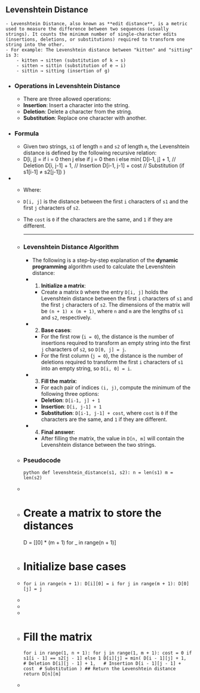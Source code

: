 ## Levenshtein Distance
	- Levenshtein Distance, also known as **edit distance**, is a metric used to measure the difference between two sequences (usually strings). It counts the minimum number of single-character edits (insertions, deletions, or substitutions) required to transform one string into the other.
	- For example: The Levenshtein distance between "kitten" and "sitting" is 3:
		- kitten → sitten (substitution of k → s)
		- sitten → sittin (substitution of e → i)
		- sittin → sitting (insertion of g)
- ### Operations in Levenshtein Distance
	- There are three allowed operations:
	- **Insertion**: Insert a character into the string.
	- **Deletion**: Delete a character from the string.
	- **Substitution**: Replace one character with another.
- ### Formula
	- Given two strings, `s1` of length `n` and `s2` of length `m`, the Levenshtein distance is defined by the following recursive relation:
	- D[i, j] =
	  if i = 0 then j
	  else if j = 0 then i
	  else
	  min(
	  D[i-1, j] + 1, // Deletion
	  D[i, j-1] + 1, // Insertion
	  D[i-1, j-1] + cost // Substitution (if s1[i-1] ≠ s2[j-1])
	  )
-
	- Where:
	- `D[i, j]` is the distance between the first `i` characters of `s1` and the first `j` characters of `s2`.
	- The `cost` is `0` if the characters are the same, and `1` if they are different.
	  
	  ---
	- ### Levenshtein Distance Algorithm
		- The following is a step-by-step explanation of the **dynamic programming** algorithm used to calculate the Levenshtein distance:
		- 1. **Initialize a matrix**:
			- Create a matrix `D` where the entry `D[i, j]` holds the Levenshtein distance between the first `i` characters of `s1` and the first `j` characters of `s2`. The dimensions of the matrix will be `(n + 1) x (m + 1)`, where `n` and `m` are the lengths of `s1` and `s2`, respectively.
		- 2. **Base cases**:
			- For the first row (`i = 0`), the distance is the number of insertions required to transform an empty string into the first `j` characters of `s2`, so `D[0, j] = j`.
			- For the first column (`j = 0`), the distance is the number of deletions required to transform the first `i` characters of `s1` into an empty string, so `D[i, 0] = i`.
		- 3. **Fill the matrix**:
			- For each pair of indices `(i, j)`, compute the minimum of the following three options:
			- **Deletion**: `D[i-1, j] + 1`
			- **Insertion**: `D[i, j-1] + 1`
			- **Substitution**: `D[i-1, j-1] + cost`, where `cost` is `0` if the characters are the same, and `1` if they are different.
		- 4. **Final answer**:
			- After filling the matrix, the value in `D[n, m]` will contain the Levenshtein distance between the two strings.
	- ### Pseudocode
	  
	  ``python
	  def levenshtein_distance(s1, s2):
	    n = len(s1)
	    m = len(s2)``
	-
	- # Create a matrix to store the distances
	    D = [[0] * (m + 1) for _ in range(n + 1)]
	- # Initialize base cases
	- ``for i in range(n + 1):
	        D[i][0] = i
	    for j in range(m + 1):
	        D[0][j] = j``
	-
	-
	-
	- # Fill the matrix
	    ``for i in range(1, n + 1):
	        for j in range(1, m + 1):
	            cost = 0 if s1[i - 1] == s2[j - 1] else 1
	            D[i][j] = min(
	                D[i - 1][j] + 1,   # Deletion
	                D[i][j - 1] + 1,   # Insertion
	                D[i - 1][j - 1] + cost  # Substitution
	            ) ## Return the Levenshtein distance
	    return D[n][m]``
	-